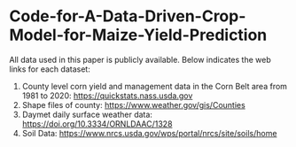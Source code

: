# Code-for-A-Data-Driven-Crop-Model-for-Maize-Yield-Prediction


All data used in this paper is publicly available. Below indicates the web links for each dataset:
1. County level corn yield and management data in the Corn Belt area from 1981 to 2020: https://quickstats.nass.usda.gov
2. Shape files of county: https://www.weather.gov/gis/Counties
3. Daymet daily surface weather data: https://doi.org/10.3334/ORNLDAAC/1328 
4. Soil Data: https://www.nrcs.usda.gov/wps/portal/nrcs/site/soils/home


